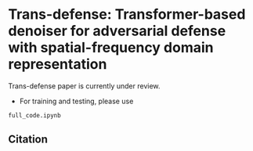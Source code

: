 # Trans-defense: Transformer-based denoiser for adversarial defense with spatial-frequency domain representation
Trans-defense paper is currently under review.

- For training and testing, please use
```
full_code.ipynb
```
## Citation
```
```
